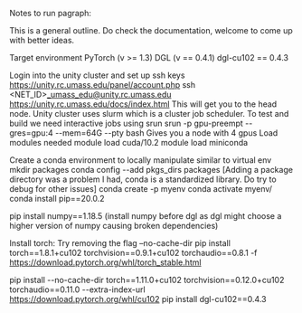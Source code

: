 Notes to run pagraph:

This is a general outline. Do check the documentation, welcome to come up with better ideas.

Target environment 
PyTorch (v >= 1.3)
DGL (v == 0.4.1)
dgl-cu102 == 0.4.3

Login into the unity cluster and set up ssh keys
https://unity.rc.umass.edu/panel/account.php 
ssh <NET_ID>_umass_edu@unity.rc.umass.edu
https://unity.rc.umass.edu/docs/index.html
This will get you to the head node.
Unity cluster uses slurm which is a cluster job scheduler.
To test and build we need interactive jobs using srun
srun -p gpu-preempt --gres=gpu:4 --mem=64G --pty bash
Gives you a node with 4 gpus
Load modules needed
module load cuda/10.2
module load miniconda


Create a conda environment to locally manipulate similar to virtual env
mkdir packages
conda config --add  pkgs_dirs packages
[Adding a package directory was a problem I had, conda is a standardized library. Do try to debug for other issues]
conda create -p myenv
conda activate myenv/
conda install pip==20.0.2 

pip install numpy==1.18.5 (install numpy before dgl as dgl might choose a higher version of numpy causing broken dependencies)

Install torch:
Try removing the flag –no-cache-dir 
pip install torch==1.8.1+cu102 torchvision==0.9.1+cu102 torchaudio==0.8.1 -f https://download.pytorch.org/whl/torch_stable.html

pip install --no-cache-dir torch==1.11.0+cu102 torchvision==0.12.0+cu102 torchaudio==0.11.0 --extra-index-url https://download.pytorch.org/whl/cu102
pip install dgl-cu102==0.4.3

